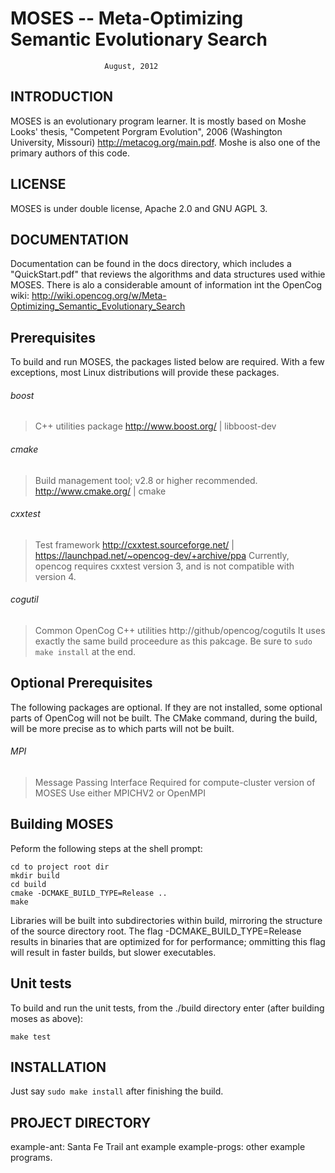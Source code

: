 
MOSES -- Meta-Optimizing Semantic Evolutionary Search
=====================================================
                         August, 2012


INTRODUCTION
------------
MOSES is an evolutionary program learner. It is mostly based on Moshe
Looks' thesis, "Competent Porgram Evolution", 2006 (Washington 
University, Missouri) http://metacog.org/main.pdf. Moshe is also one of
the primary authors of this code.


LICENSE
-------
MOSES is under double license, Apache 2.0 and GNU AGPL 3.


DOCUMENTATION
-------------
Documentation can be found in the docs directory, which includes a 
"QuickStart.pdf" that reviews the algorithms and data structures
used withie MOSES.  There is alo a considerable amount of information
int the OpenCog wiki: 
http://wiki.opencog.org/w/Meta-Optimizing_Semantic_Evolutionary_Search

Prerequisites
-------------
To build and run MOSES, the packages listed below are required. With a
few exceptions, most Linux distributions will provide these packages.

###### boost
> C++ utilities package
> http://www.boost.org/ | libboost-dev

###### cmake
> Build management tool; v2.8 or higher recommended.
> http://www.cmake.org/ | cmake

###### cxxtest
> Test framework
> http://cxxtest.sourceforge.net/ |
> https://launchpad.net/~opencog-dev/+archive/ppa
> Currently, opencog requires cxxtest version 3, and is not compatible
  with version 4.

###### cogutil
> Common OpenCog C++ utilities
> http://github/opencog/cogutils
> It uses exactly the same build proceedure as this pakcage. Be sure
  to `sudo make install` at the end.

Optional Prerequisites
----------------------
The following packages are optional. If they are not installed, some
optional parts of OpenCog will not be built.  The CMake command, during
the build, will be more precise as to which parts will not be built.

###### MPI
> Message Passing Interface
> Required for compute-cluster version of MOSES
> Use either MPICHV2 or OpenMPI

Building MOSES
--------------
Peform the following steps at the shell prompt:

    cd to project root dir
    mkdir build
    cd build
    cmake -DCMAKE_BUILD_TYPE=Release ..
    make

Libraries will be built into subdirectories within build, mirroring the
structure of the source directory root. The flag
-DCMAKE_BUILD_TYPE=Release
results in binaries that are optimized for for performance; ommitting
this flag will result in faster builds, but slower executables.

Unit tests
----------
To build and run the unit tests, from the ./build directory enter (after
building moses as above):

    make test


INSTALLATION
------------
Just say `sudo make install`  after finishing the build.


PROJECT DIRECTORY
-----------------
example-ant: Santa Fe Trail ant example
example-progs: other example programs.
